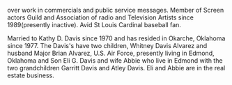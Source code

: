 ﻿---
fname: 'Robert'
lname: 'Davis'
id: 875
published: false
layout: judge-bio
---
over work in commercials and public service messages. Member of Screen actors Guild and Association of radio and Television Artists since 1989(presently inactive). Avid St Louis Cardinal baseball fan. 

Married to Kathy D. Davis  since 1970 and has resided in Okarche, Oklahoma since 1977. The Davis's have two children, Whitney Davis Alvarez and husband Major Brian Alvarez, U.S. Air Force, presently living in Edmond, Oklahoma and Son Eli G. Davis and wife Abbie who live in Edmond with the two grandchildren Garritt Davis and Atley Davis. Eli and Abbie are in the real estate business.
